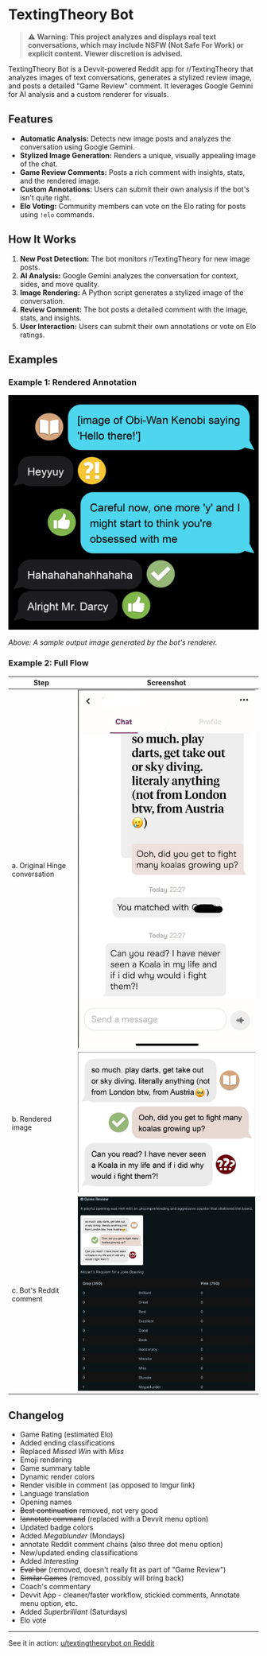 # TextingTheory Bot

> ⚠️ **Warning: This project analyzes and displays real text conversations, which may include NSFW (Not Safe For Work) or explicit content. Viewer discretion is advised.**

TextingTheory Bot is a Devvit-powered Reddit app for r/TextingTheory that analyzes images of text conversations, generates a stylized review image, and posts a detailed "Game Review" comment. It leverages Google Gemini for AI analysis and a custom renderer for visuals.

## Features

- **Automatic Analysis:** Detects new image posts and analyzes the conversation using Google Gemini.
- **Stylized Image Generation:** Renders a unique, visually appealing image of the chat.
- **Game Review Comments:** Posts a rich comment with insights, stats, and the rendered image.
- **Custom Annotations:** Users can submit their own analysis if the bot's isn't quite right.
- **Elo Voting:** Community members can vote on the Elo rating for posts using `!elo` commands.

## How It Works

1. **New Post Detection:** The bot monitors r/TextingTheory for new image posts.
2. **AI Analysis:** Google Gemini analyzes the conversation for context, sides, and move quality.
3. **Image Rendering:** A Python script generates a stylized image of the conversation.
4. **Review Comment:** The bot posts a detailed comment with the image, stats, and insights.
5. **User Interaction:** Users can submit their own annotations or vote on Elo ratings.

## Examples

### Example 1: Rendered Annotation

![Rendered annotation](examples/ex1.png)

_Above: A sample output image generated by the bot's renderer._

### Example 2: Full Flow

| Step                           | Screenshot                           |
| ------------------------------ | ------------------------------------ |
| a. Original Hinge conversation | ![Hinge convo](examples/ex2a.png)    |
| b. Rendered image              | ![Rendered image](examples/ex2b.png) |
| c. Bot's Reddit comment        | ![Bot comment](examples/ex2c.png)    |

## Changelog

- Game Rating (estimated Elo)
- Added ending classifications
- Replaced _Missed Win_ with _Miss_
- Emoji rendering
- Game summary table
- Dynamic render colors
- Render visible in comment (as opposed to Imgur link)
- Language translation
- Opening names
- ~~Best continuation~~ removed, not very good
- ~~!annotate command~~ (replaced with a Devvit menu option)
- Updated badge colors
- Added _Megablunder_ (Mondays)
- annotate Reddit comment chains (also three dot menu option)
- New/updated ending classifications
- Added _Interesting_
- ~~Eval bar~~ (removed, doesn't really fit as part of "Game Review")
- ~~Similar Games~~ (removed, possibly will bring back)
- Coach's commentary
- Devvit App - cleaner/faster workflow, stickied comments, Annotate menu option, etc.
- Added _Superbrilliant_ (Saturdays)
- Elo vote

---

See it in action: [u/textingtheorybot on Reddit](https://www.reddit.com/user/textingtheorybot/)
